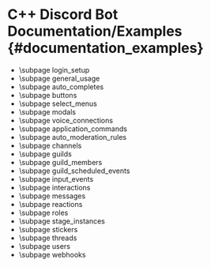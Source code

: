 C++ Discord Bot Documentation/Examples {#documentation_examples}
============
- \subpage login_setup
- \subpage general_usage
- \subpage auto_completes
- \subpage buttons
- \subpage select_menus
- \subpage modals
- \subpage voice_connections
- \subpage application_commands
- \subpage auto_moderation_rules
- \subpage channels
- \subpage guilds
- \subpage guild_members
- \subpage guild_scheduled_events
- \subpage input_events
- \subpage interactions
- \subpage messages
- \subpage reactions
- \subpage roles
- \subpage stage_instances
- \subpage stickers
- \subpage threads
- \subpage users
- \subpage webhooks